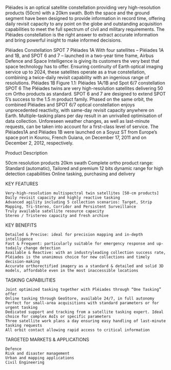 



Pléiades is an optical satellite constellation providing very high-resolution products (50cm) with a 20km swath.
Both the space and the ground segment have been designed to provide information in record time, offering daily revisit capacity to any point on the globe and outstanding acquisition capabilities to meet the full spectrum of civil and military requirements.
The Pléiades constellation is the right answer to extract accurate information and bring powerful insight to make informed decisions.

Pléiades Constellation
SPOT 7
Pléiades 1A With four satellites – Pléiades 1A and 1B, and SPOT 6 and 7 – launched in a two-year time frame, Airbus Defence and Space Intelligence is giving its customers the very best that space technology has to offer.
Ensuring continuity of Earth optical imaging service up to 2024, these satellites operate as a true constellation, combining a twice-daily revisit capability with an ingenious range of resolutions.
Pléiades 1B
Figure 1.1: Pléiades 1A/1B and Spot 6/7 constellation
SPOT 6
The Pléiades twins are very high-resolution satellites delivering 50 cm Ortho products as standard. SPOT 6 and 7 are designed to extend SPOT 5’s success to the
1.5 m product family. Phased on the same orbit, the combined Pléiades and SPOT 6/7 optical constellation enjoys unprecedented reactivity, with same-day revisit capacity anywhere on Earth. Multiple-tasking plans per day result in an unrivalled optimisation of data collection. Unforeseen weather changes, as well as last-minute requests, can be taken into account for a first-class level of service.
The Pléiades1A and Pléiades 1B were launched on a Soyuz ST from Europe’s space port in Kourou, French Guiana, on December 17, 2011 and on December 2,
2012, respectively.



 Product Description

50cm resolution products
20km swath
Complete ortho product range: Standard (automatic), Tailored and premium
12 bits dynamic range for high detection capabilities
Online tasking, purchasing and delivery


KEY FEATURES

    Very-high-resolution multispectral twin satellites [50-cm products]
    Daily revisit capacity and highly reactive tasking  
    Advanced agility including 5 collection scenarios: Target, Strip Mapping, Tri-Stereo, Corridor and Persistent Surveillance
    Truly available satellite resource capacity
    Stereo / Tristereo capacity and fresh archive




KEY BENEFITS

    Detailed & Precise: ideal for precision mapping and in-depth intelligence
    Fast & Frequent: particularly suitable for emergency response and up-todaily change detection
    Available & Reactive: with an industryleading collection success rate, Pléiades is the unanimous choice for new collections and timely decision-making
    Accurate orthorectified imagery as a standard & detailed and solid 3D models, affordable even in the most inaccessible locations




TASKING CAPABILITIES

    Joint optimized tasking together with Pléiades through “One Tasking” offer
    Online tasking through GeoStore, available 24/7, in full autonomy
    Perfect for small-area acquisitions with standard parameters or for urgent tasking
    Dedicated support and tracking from a satellite tasking expert. Ideal choice for complex AoIs or specific parameters
    Three satellite work plans a day ensuring easy handling of last-minute tasking requests
    All orbit contact allowing rapid access to critical information


TARGETED MARKETS & APPLICATIONS

    Defence
    Risk and disaster management
    Urban and mapping applications
    Civil Engineering





